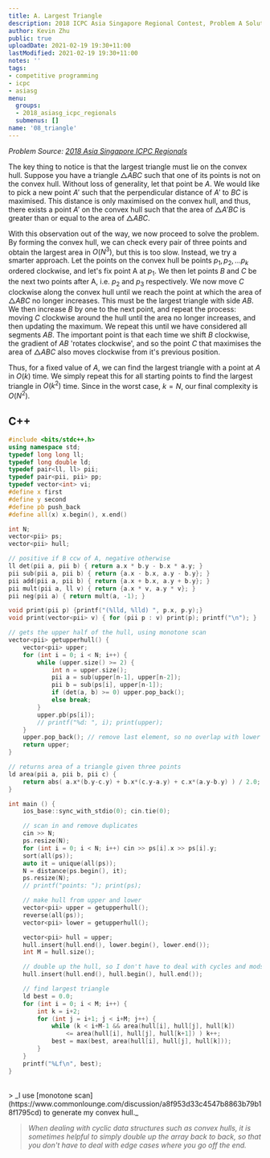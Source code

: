 ```yaml
---
title: A. Largest Triangle
description: 2018 ICPC Asia Singapore Regional Contest, Problem A Solution
author: Kevin Zhu
public: true
uploadDate: 2021-02-19 19:30+11:00
lastModified: 2021-02-19 19:30+11:00
notes: ''
tags:
- competitive programming
- icpc
- asiasg
menu:
  groups:
  - 2018_asiasg_icpc_regionals
  submenus: []
name: '08_triangle'
---
```


_Problem Source: [2018 Asia Singapore ICPC Regionals](https://asiasg18.kattis.com/problems)_

The key thing to notice is that the largest triangle must lie on the convex hull. Suppose you have a triangle $\triangle ABC$ such that one of its points is not on the convex hull. Without loss of generality, let that point be $A$. We would like to pick a new point $A'$ such that the perpendicular distance of $A'$ to $BC$ is maximised. This distance is only maximised on the convex hull, and thus, there exists a point $A'$ on the convex hull such that the area of $\triangle A'BC$ is greater than or equal to the area of $\triangle ABC$.

With this observation out of the way, we now proceed to solve the problem. By forming the convex hull, we can check every pair of three points and obtain the largest area in $O(N^3)$, but this is too slow. Instead, we try a smarter approach. Let the points on the convex hull be points $p_1, p_2, ... p_k$ ordered clockwise, and let's fix point A at $p_1$. We then let points $B$ and $C$ be the next two points after A, i.e. $p_2$ and $p_3$ respectively. We now move $C$ clockwise along the convex hull until we reach the point at which the area of $\triangle ABC$ no longer increases. This must be the largest triangle with side $AB$. We then increase $B$ by one to the next point, and repeat the process: moving $C$ clockwise around the hull until the area no longer increases, and then updating the maximum. We repeat this until we have considered all segments $AB$. The important point is that each time we shift $B$ clockwise, the gradient of $AB$ 'rotates clockwise', and so the point $C$ that maximises the area of $\triangle ABC$ also moves clockwise from it's previous position.

Thus, for a fixed value of $A$, we can find the largest triangle with a point at $A$ in $O(k)$ time. We simply repeat this for all starting points to find the largest triangle in $O(k^2)$ time. Since in the worst case, $k=N$, our final complexity is $O(N^2)$.


## C++

```{.cpp .numberLines}
#include <bits/stdc++.h>
using namespace std;
typedef long long ll;
typedef long double ld;
typedef pair<ll, ll> pii;
typedef pair<pii, pii> pp;
typedef vector<int> vi;
#define x first
#define y second
#define pb push_back
#define all(x) x.begin(), x.end()

int N;
vector<pii> ps;
vector<pii> hull;

// positive if B ccw of A, negative otherwise
ll det(pii a, pii b) { return a.x * b.y - b.x * a.y; }
pii sub(pii a, pii b) { return {a.x - b.x, a.y - b.y}; }
pii add(pii a, pii b) { return {a.x + b.x, a.y + b.y}; }
pii mult(pii a, ll v) { return {a.x * v, a.y * v}; }
pii neg(pii a) { return mult(a, -1); }

void print(pii p) {printf("(%lld, %lld) ", p.x, p.y);}
void print(vector<pii> v) { for (pii p : v) print(p); printf("\n"); }

// gets the upper half of the hull, using monotone scan
vector<pii> getupperhull() {
	vector<pii> upper;
	for (int i = 0; i < N; i++) {
		while (upper.size() >= 2) {
			int n = upper.size();
			pii a = sub(upper[n-1], upper[n-2]);
			pii b = sub(ps[i], upper[n-1]);
			if (det(a, b) >= 0) upper.pop_back();
			else break;
		}
		upper.pb(ps[i]);
		// printf("%d: ", i); print(upper);
	}
	upper.pop_back(); // remove last element, so no overlap with lower
	return upper;
}

// returns area of a triangle given three points
ld area(pii a, pii b, pii c) {
	return abs( a.x*(b.y-c.y) + b.x*(c.y-a.y) + c.x*(a.y-b.y) ) / 2.0;
}

int main () {
	ios_base::sync_with_stdio(0); cin.tie(0);

	// scan in and remove duplicates
	cin >> N;
	ps.resize(N);
	for (int i = 0; i < N; i++) cin >> ps[i].x >> ps[i].y;
	sort(all(ps));
	auto it = unique(all(ps));
	N = distance(ps.begin(), it);
	ps.resize(N);
	// printf("points: "); print(ps);

	// make hull from upper and lower
	vector<pii> upper = getupperhull();
	reverse(all(ps));
	vector<pii> lower = getupperhull();

	vector<pii> hull = upper;
	hull.insert(hull.end(), lower.begin(), lower.end());
	int M = hull.size();

	// double up the hull, so I don't have to deal with cycles and mods
	hull.insert(hull.end(), hull.begin(), hull.end());

	// find largest triangle
	ld best = 0.0;
	for (int i = 0; i < M; i++) {
		int k = i+2;
		for (int j = i+1; j < i+M; j++) {
			while (k < i+M-1 && area(hull[i], hull[j], hull[k])
				<= area(hull[i], hull[j], hull[k+1]) ) k++;
			best = max(best, area(hull[i], hull[j], hull[k]));
		}
	}
	printf("%Lf\n", best);
}

```
<br>
> _I use [monotone scan](https://www.commonlounge.com/discussion/a8f953d33c4547b8863b79b18f1795cd) to generate my convex hull._

> _When dealing with cyclic data structures such as convex hulls, it is sometimes helpful to simply double up the array back to back, so that you don't have to deal with edge cases where you go off the end._
